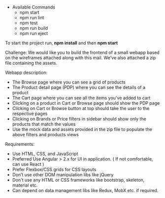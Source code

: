 - Available Commands
  - npm start
  - npm run lint
  - npm test
  - npm run build
  - npm run eject

To start the project run, **npm install** and then **npm start** 

Challenge:
We would like you to build the frontend of a small webapp based on the wireframes attached along with this mail. We've also attached a zip file containing the assets.


Webapp description:
* The Browse page where you can see a grid of products
* The Product detail page (PDP) where you can see the details of a product
* The Cart page where you can see all the items you've added to cart
* Clicking on a product in Cart or Browse page should show the PDP page
* Clicking on Cart or Browse button at top should take the user to the respective pages
* Clicking on Brands or Price filters in sidebar should show only the products that match the values
* Use the mock data and assets provided in the zip file to populate the above filters and products views

 
Requirements:
* Use HTML, CSS, and JavaScript
* Preferred Use Angular > 2.x for UI in application. ( If not comfortable, can use React )
* Prefer Flexbox/CSS grids for CSS layouts
* Don’t use other DOM manipulation libs like jQuery
* Don't use any HTML or CSS frameworks like bootstrap, skeleton, material etc.
* Can depend on data management libs like Redux, MobX etc. if required.
